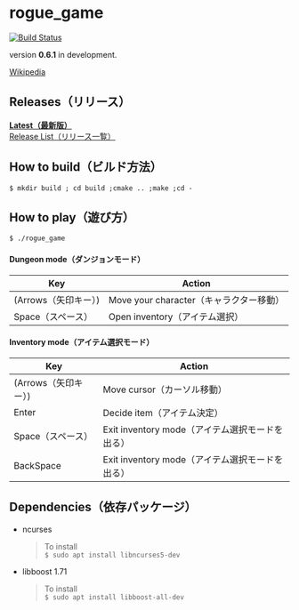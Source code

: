 # rogue_game
[![Build Status](https://travis-ci.org/tanacchi/rogue_game.png)](https://travis-ci.org/tanacchi/rogue_game)

version **0.6.1** in development.

[Wikipedia](https://ja.wikipedia.org/wiki/%E3%83%AD%E3%83%BC%E3%82%B0)


## Releases（リリース）
**[Latest（最新版）](https://github.com/tanacchi/rogue_game/releases/latest)**  
[Release List（リリース一覧）](https://github.com/tanacchi/rogue_game/releases)  


## How to build（ビルド方法）
`$ mkdir build ; cd build ;cmake .. ;make ;cd -`


## How to play（遊び方）
`$ ./rogue_game`

#### Dungeon mode（ダンジョンモード）
Key | Action
--- | ---
(Arrows（矢印キー）) | Move your character（キャラクター移動）
Space（スペース）| Open inventory（アイテム選択）

#### Inventory mode（アイテム選択モード）
Key | Action
--- | ---
(Arrows（矢印キー）) | Move cursor（カーソル移動）
Enter | Decide item（アイテム決定）
Space（スペース） | Exit inventory mode（アイテム選択モードを出る）
BackSpace | Exit inventory mode（アイテム選択モードを出る）


## Dependencies（依存パッケージ）
* ncurses
  > To install  
    `$ sudo apt install libncurses5-dev`
* libboost 1.71
  > To install  
    `$ sudo apt install libboost-all-dev`
